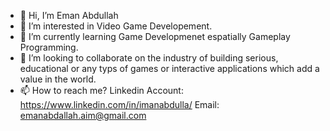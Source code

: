 - 👋 Hi, I’m Eman Abdullah
- 👀 I’m interested in Video Game Developement.
- 🌱 I’m currently learning Game Developmenet espatially Gameplay Programming.
- 💞️ I’m looking to collaborate on the industry of building serious, educational or any typs of games or interactive applications which add a value in the world.
- 📫 How to reach me?
Linkedin Account: https://www.linkedin.com/in/imanabdulla/
Email: emanabdallah.aim@gmail.com


<!---
imanabdulla/imanabdulla is a ✨ special ✨ repository because its `README.md` (this file) appears on your GitHub profile.
You can click the Preview link to take a look at your changes.
--->
